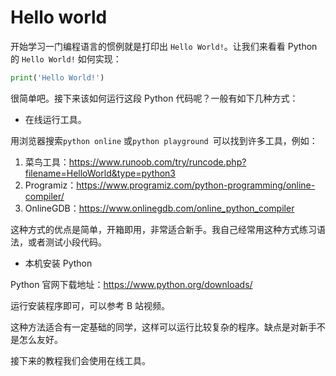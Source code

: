 # Hello world

开始学习一门编程语言的惯例就是打印出 `Hello World!`。让我们来看看 Python 的 `Hello World!` 如何实现：

```python
print('Hello World!')
```

很简单吧。接下来该如何运行这段 Python 代码呢？一般有如下几种方式：

- 在线运行工具。

用浏览器搜索`python online` 或`python playground `可以找到许多工具，例如：

1. 菜鸟工具：https://www.runoob.com/try/runcode.php?filename=HelloWorld&type=python3
2. Programiz：https://www.programiz.com/python-programming/online-compiler/
3. OnlineGDB：https://www.onlinegdb.com/online_python_compiler

这种方式的优点是简单，开箱即用，非常适合新手。我自己经常用这种方式练习语法，或者测试小段代码。

- 本机安装 Python

Python 官网下载地址：https://www.python.org/downloads/

运行安装程序即可，可以参考 B 站视频。

这种方法适合有一定基础的同学，这样可以运行比较复杂的程序。缺点是对新手不是怎么友好。



接下来的教程我们会使用在线工具。

